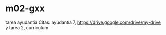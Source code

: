 # m02-gxx
tarea ayudantía 
Citas: ayudantía 7, https://drive.google.com/drive/my-drive y tarea 2, curriculum
